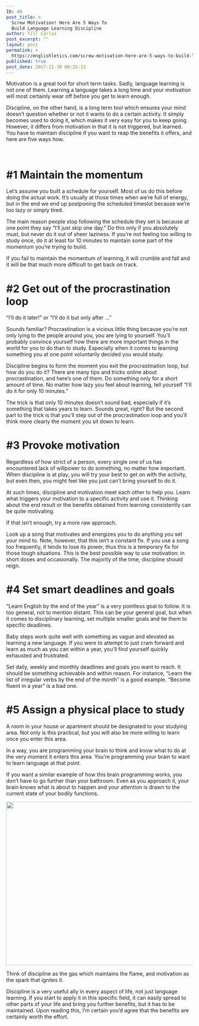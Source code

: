 ```yaml
---
ID: 40
post_title: >
  Screw Motivation! Here Are 5 Ways To
  Build Language Learning Discipline
author: Till Carlos
post_excerpt: ""
layout: post
permalink: >
  https://englishletics.com/screw-motivation-here-are-5-ways-to-build-language-learning-discipline/
published: true
post_date: 2017-11-30 08:25:13
---
```

Motivation is a great tool for short term tasks. Sadly, language learning is not one of them. Learning a language takes a long time and your motivation will most certainly wear off before you get to learn enough.

Discipline, on the other hand, is a long term tool which ensures your mind doesn’t question whether or not it wants to do a certain activity. It simply becomes used to doing it, which makes it very easy for you to keep going. However, it differs from motivation in that it is not triggered, but learned. You have to maintain discipline if you want to reap the benefits it offers, and here are five ways how.

&nbsp;
<h1>#1 Maintain the momentum</h1>
Let’s assume you built a schedule for yourself. Most of us do this before doing the actual work. It’s usually at those times when we’re full of energy, but in the end we end up postponing the scheduled timeslot because we’re too lazy or simply tired.

The main reason people stop following the schedule they set is because at one point they say “I’ll just skip one day.” Do this only if you absolutely must, but never do it out of sheer laziness. If you’re not feeling too willing to study once, do it at least for 10 minutes to maintain some part of the momentum you’re trying to build.

If you fail to maintain the momentum of learning, it will crumble and fall and it will be that much more difficult to get back on track.
<h1>#2 Get out of the procrastination loop</h1>
“I’ll do it later!” or “I’ll do it but only after …”

Sounds familiar? Procrastination is a vicious little thing because you’re not only lying to the people around you, you are lying to yourself. You’ll probably convince yourself how there are more important things in the world for you to do than to study. Especially when it comes to learning something you at one point voluntarily decided you would study.

Discipline begins to form the moment you exit the procrastination loop, but how do you do it? There are many tips and tricks online about procrastination, and here’s one of them. Do something only for a short amount of time. No matter how lazy you feel about learning, tell yourself “I’ll do it for only 10 minutes.”

The trick is that only 10 minutes doesn’t sound bad, especially if it’s something that takes years to learn. Sounds great, right? But the second part to the trick is that you’ll step out of the procrastination loop and you’ll think more clearly the moment you sit down to learn.
<h1>#3 Provoke motivation</h1>
Regardless of how strict of a person, every single one of us has encountered lack of willpower to do something, no matter how important. When discipline is at play, you will try your best to get on with the activity, but even then, you might feel like you just can’t bring yourself to do it.

At such times, discipline and motivation meet each other to help you. Learn what triggers your motivation to a specific activity and use it. Thinking about the end result or the benefits obtained from learning consistently can be quite motivating.

If that isn’t enough, try a more raw approach.

Look up a song that motivates and energizes you to do anything you set your mind to. Note, however, that this isn’t a constant fix. If you use a song too frequently, it tends to lose its power, thus this is a temporary fix for those tough situations. This is the best possible way to use motivation: in short doses and occasionally. The majority of the time, discipline should reign.
<h1>#4 Set smart deadlines and goals</h1>
“Learn English by the end of the year” is a very pointless goal to follow. It is too general, not to mention distant. This can be your general goal, but when it comes to disciplinary learning, set multiple smaller goals and tie them to specific deadlines.

Baby steps work quite well with something as vague and elevated as learning a new language. If you were to attempt to just cram forward and learn as much as you can within a year, you’ll find yourself quickly exhausted and frustrated.

Set daily, weekly and monthly deadlines and goals you want to reach. It should be something achievable and within reason. For instance, “Learn the list of irregular verbs by the end of the month” is a good example. “Become fluent in a year” is a bad one.
<h1>#5 Assign a physical place to study</h1>
A room in your house or apartment should be designated to your studying area. Not only is this practical, but you will also be more willing to learn once you enter this area.

In a way, you are programming your brain to think and know what to do at the very moment it enters this area. You’re programming your brain to want to learn language at that point.

If you want a similar example of how this brain programming works, you don’t have to go further than your bathroom. Even as you approach it, your brain knows what is about to happen and your attention is drawn to the current state of your bodily functions.

<img class="wp-image-89 size-large aligncenter" src="https://englishletics.com/wp-content/uploads/2017/11/pexels-photo-392779-1024x706.jpeg" alt="" width="640" height="441" />

Think of discipline as the gas which maintains the flame, and motivation as the spark that ignites it.

Discipline is a very useful ally in every aspect of life, not just language learning. If you start to apply it in this specific field, it can easily spread to other parts of your life and bring you further benefits, but it has to be maintained. Upon reading this, I’m certain you’d agree that the benefits are certainly worth the effort.